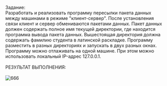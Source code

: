Задание:<br>
Разработать и реализовать программу пересылки пакета данных между машинами в режиме "клиент-сервер". После установления связи клиент и сервер  обмениваются пакетами  данных. Пакет  данных  должен  содержать  полное  имя  текущей  директории,  где  находится программа вывода пакета данных. Вышестоящая директория должна содержать фамилию студента в латинской раскладке. Программу разместить в разных директориях и запускать в двух разных окнах. Программу можно отлаживать на одной машине. При этом можно использовать локальный IP-адрес 127.0.0.1.
<br><br>РЕЗУЛЬТАТ ВЫПОЛНЕНИЯ:<br><br>
![666](https://github.com/pirocsilin/educational/assets/97364957/a033f69e-5c0c-474a-86fb-8697dc97c8f8)

